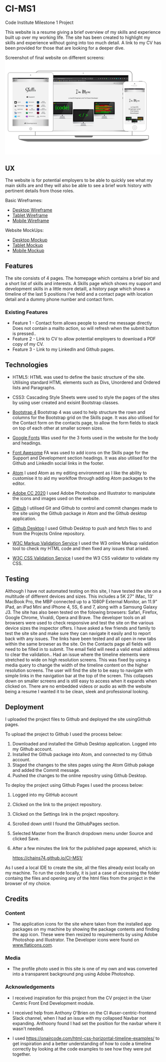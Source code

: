 # CI-MS1

Code Institute Milestone 1 Project

This website is a resume giving a brief overview of my skills and experience built up over my working life. The site has been created to highlight my skills and experience without going into too much detail. A link to my CV has been provided for those that are looking for a deeper dive.

Screenshot of final website on different screens: ![Screen Sizes](https://github.com/Chains74/CI-MS1/blob/master/Documentation/MS1%20Screens.png)

## UX
The website is for potential employers to be able to quickly see what my main skills are and they will also be able to see a brief work history with pertinent details from those roles.

Basic Wireframes:

- [Desktop Wireframe](https://github.com/Chains74/CI-MS1/blob/master/Documentation/Wireframes/Desktop%20Wireframe.pdf)
- [Tablet Wireframe](https://github.com/Chains74/CI-MS1/blob/master/Documentation/Wireframes/Tablet%20Wireframe.pdf)
- [Mobile Wireframe](https://github.com/Chains74/CI-MS1/blob/master/Documentation/Wireframes/Mobile%20Wireframe.pdf)

Website MockUps:

- [Desktop Mockup](https://github.com/Chains74/CI-MS1/blob/master/Documentation/Mockups/Desktop%20Mockup.pdf)
- [Tablet Mockup](https://github.com/Chains74/CI-MS1/blob/master/Documentation/Mockups/Tablet%20Mockup.pdf)
- [Mobile Mockup](https://github.com/Chains74/CI-MS1/blob/master/Documentation/Mockups/Mobile%20Mockup.pdf)

## Features

The site consists of 4 pages. The homepage which contains a brief bio and a short list of skills and interests. A Skills page which shows my support and development skills in a little more detaill, a history page which shows a timeline of the last 5 positions I've held and a contact page with location detail and a dummy phone number and contact form.
 
### Existing Features
- Feature 1 - Contact form allows people to send me message directly Does not contain a mailto action, so will refresh when the submit button is pressed..
- Feature 2 - Link to CV to allow potential employers to download a PDF copy of my CV.
- Feature 3 - Link to my LinkedIn and Github pages.


## Technologies

- HTML5:
HTML was used to define the basic structure of the site. Utilising standard HTML elements such as Divs, Unordered and Ordered lists and Paragraphs.

- CSS3:
Cascading Style Sheets were used to style the pages of the sites by using user created and exisint Bootstrap classes.

- [Bootstrap 4](https://getbootstrap.com)
Bootstrap 4 was used to help structure the rown and columns for the Bootstrap grid on the Skills page. It was also utilised for the Contact form on the contacts page, to allow the form fields to stack on top of each other at smaller screen sizes.

- [Google Fonts](https://fonts.google.com/)
Was used for the 3 fonts used in the website for the body and headings. 

- [Font Awesome](https://fontawesome.com/)
FA was used to add icons on the Skills page for the Support and Development section headings. It was also utilised for the Github and LinkedIn social links in the footer.

- [Atom](https://atom.io/)
I used Atom as my editing environment as I like the ability to customise it to aid my worklfow through adding Atom packages to the editor.

- [Adobe CC 2020](https://www.adobe.com/)
I used Adobe Photoshop and Illustrator to manipulate the icons and images used on the website.

- [Github](https://github.com/)
I utilised Git and Github to control and commit  changes made to the site using the Github package in Atom and the Github desktop application.

- [Github Desktop](https://github.com/desktop/desktop)
I used Github Desktop to push and fetch files to and from the Projects Online repository.

- [W3C Markup Validation Service](https://validator.w3.org/)
I used the W3 online Markup validation tool to check my HTML code and then fixed any issues that arised.

- [W3C CSS Validation Service](http://jigsaw.w3.org/css-validator/#validate_by_uri)
I used the W3 CSS validator to validate my CSS.


## Testing

Although I have not automated testing on this site, I have tested the site on a multitude of different devices and sizes. This includes a 5K 27" iMac, 13' MacBook Pro, the MBP connected up to a 1080P External Monitor, an 11.9" iPad, an iPad Mini and iPhone 4, 5S, 6 and 7, along with a Samsung Galaxy J3.
The site has also been tested on the folowing browsers: Safari, Firefox, Google Chrome, Vivaldi, Opera and Brave.  The developer tools on all browsers were used to check responsive and test the site on the various device sizes the inspector offers.
I have asked a few friends and family to test the site site and make sure they can navigate it easily and to report back with any issues.
The links have been tested and all open in new tabs within the same browser as the site. On the Contacts page all fields will need to be filled in to submit. The email field will need a valid email address to clear the validation.. 
Had an issue where the timeline elements were stretched to wide on high resolution screens. This was fixed by using a media query to change the width of the timeline content on the higher resolution screens.
The user will find the site to be easy to navigate with simple links in the navigation bar at the top of the screen. This collapses down on smaller screens and is still easy to access when it expands when clicked on. There are no embedded videos or audio as with the website being a resume I wanted it to be clean, sleek and professional looking.


## Deployment

I uploaded the project files to Github and deployed the site usingGithub pages. 

To upload the project to Github I used the process below:

1. Downloaded and installed the Github Desktop application. Logged into my Github account.
2. Installed the Github package into Atom, and connected to my Github account.
3. Staged the changes to the sites pages using the Atom Github pakage and added the Commit message.
4. Pushed the changes to the online repositry using Github Desktop.

To deploy the project using Github Pages  I used the process below:

1. Logged into my GitHub account
2. Clicked on the link to the project repository.
3. Clicked on the Settings link in the project repository.
4. Scrolled down until I found the GithubPages section.
5. Selected Master from the Branch dropdown menu under Source and clicked Save.
6. After a few minutes the link for the published page appeared, which is: 
    
    https://chains74.github.io/CI-MS1/

As I used a local IDE to create the site, all the files already exist locally on my machine. To run the code locally, it is just a case of accessing the  folder containg the files and opening any of the html files from the project in the browser of my choice.


## Credits

### Content
- The application icons for the site where taken from the installed app packages on my machine by showing the package contents and finding the app icon. These were then resized to requirements by using Adobe Photoshop and Illustrator. The Developer icons were found on www.flaticons.com.

### Media
- The profile photo used in this site is one of my own and was converted into a transparent background png using Adobe Photoshop.

### Acknowledgements

- I received inspiration for this project from the CV project in the User Centric Front End Development module.

- I received help from Anthony O'Brien on the CI #user-centric-frontend Slack channel, when I had an issue with my collapsed Navbar not expanding. Anthoony found I had set the position for the navbar where it wasn't needed.

- I used https://onaircode.com/html-css-horizontal-timeline-examples/ to get inspiration and a better understanding of how to code a timeline correctly by looking at the code examples to see how they were put together. 
